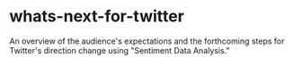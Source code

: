 # whats-next-for-twitter
An overview of the audience's expectations and the forthcoming steps for Twitter's direction change using "Sentiment Data Analysis."

